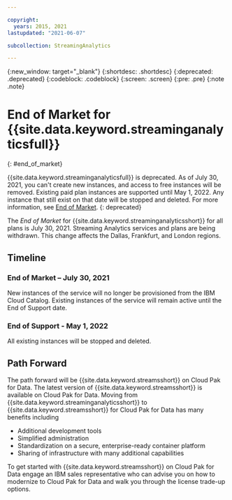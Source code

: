 ```yaml
---

copyright:
  years: 2015, 2021
lastupdated: "2021-06-07"

subcollection: StreamingAnalytics

---
```


<!-- Attribute definitions -->
{:new_window: target="_blank"}
{:shortdesc: .shortdesc}
{:deprecated: .deprecated}
{:codeblock: .codeblock}
{:screen: .screen}
{:pre: .pre}
{:note .note}


# End of Market for {{site.data.keyword.streaminganalyticsfull}}
{: #end_of_market}

{{site.data.keyword.streaminganalyticsfull}} is deprecated. As of July 30, 2021, 
you can't create new instances, and access to free instances will be removed. 
Existing paid plan instances are supported until May 1, 2022. Any instance that still exist on that date will be stopped and deleted. 
For more information, see [End of Market](/docs/StreamingAnalytics?topic=StreamingAnalytics-end_of_market).
{: deprecated}

The *End of Market* for {{site.data.keyword.streaminganalyticsshort}} for all plans is July 30, 2021.
Streaming Analytics services and plans are being withdrawn. 
This change affects the Dallas, Frankfurt, and London regions.

## Timeline

### End of Market – July 30, 2021

New instances of the service will no longer be provisioned from the IBM Cloud Catalog. 
Existing instances of the service will remain active until the End of Support date.

### End of Support - May 1, 2022

All existing instances will be stopped and deleted.

## Path Forward

The path forward will be {{site.data.keyword.streamsshort}} on Cloud Pak for Data.
The latest version of {{site.data.keyword.streamsshort}} is available on Cloud Pak for Data. 
Moving from {{site.data.keyword.streaminganalyticsshort}} to {{site.data.keyword.streamsshort}} 
for Cloud Pak for Data has many benefits including
 
- Additional development tools
- Simplified administration
- Standardization on a secure, enterprise-ready container platform
- Sharing of infrastructure with many additional capabilities

To get started with {{site.data.keyword.streamsshort}} on Cloud Pak for Data 
engage an IBM sales representative who can advise you on how to modernize to Cloud Pak for Data 
and walk you through the license trade-up options.